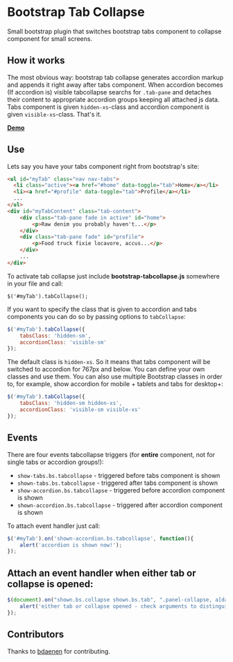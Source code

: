 Bootstrap Tab Collapse
======================

Small bootstrap plugin that switches bootstrap tabs component to collapse component for small screens.


How it works
------------

The most obvious way: bootstrap tab collapse generates accordion markup and appends it right away after tabs component.
When accordion becomes (If accordion is) visible tabcollapse searchs for `.tab-pane` and detaches their content to appropriate
accordion groups keeping all attached js data.
Tabs component is given `hidden-xs`-class and accordion component is given `visible-xs`-class. That's it.

**[Demo](http://tabcollapse.okendoken.com/example/example.html)**

Use
------------

Lets say you have your tabs component right from bootstrap's site:

```html
<ul id="myTab" class="nav nav-tabs">
  <li class="active"><a href="#home" data-toggle="tab">Home</a></li>
  <li><a href="#profile" data-toggle="tab">Profile</a></li>
  ...
</ul>
<div id="myTabContent" class="tab-content">
    <div class="tab-pane fade in active" id="home">
        <p>Raw denim you probably haven't...</p>
    </div>
    <div class="tab-pane fade" id="profile">
        <p>Food truck fixie locavore, accus...</p>
    </div>
    ...
</div>
```
To activate tab collapse just include **bootstrap-tabcollapse.js** somewhere in your file and call:

    $('#myTab').tabCollapse();

If you want to specify the class that is given to accordion and tabs components you can do so by passing options to `tabCollapse`:

```js
$('#myTab').tabCollapse({
    tabsClass: 'hidden-sm',
    accordionClass: 'visible-sm'
});
```

The default class is `hidden-xs`. So it means that tabs component will be switched to accordion for 767px and below. You can define your own classes and use them.
You can also use multiple Bootstrap classes in order to, for example, show accordion for mobile + tablets and tabs for desktop+:

```js
$('#myTab').tabCollapse({
    tabsClass: 'hidden-sm hidden-xs',
    accordionClass: 'visible-sm visible-xs'
});
```

Events
------------

There are four events tabcollapse triggers (for **entire** component, not for single tabs or accordion groups!):
-   `show-tabs.bs.tabcollapse` - triggered before tabs component is shown
-   `shown-tabs.bs.tabcollapse` - triggered after tabs component is shown
-   `show-accordion.bs.tabcollapse` - triggered before accordion component is shown
-   `shown-accordion.bs.tabcollapse` - triggered after accordion component is shown

To attach event handler just call:

```js
$('#myTab').on('shown-accordion.bs.tabcollapse', function(){
    alert('accordion is shown now!');
});
```

Attach an event handler when **either** tab or collapse is opened:
------------

```js
$(document).on("shown.bs.collapse shown.bs.tab", ".panel-collapse, a[data-toggle='tab']", function (e) {
    alert('either tab or collapse opened - check arguments to distinguish ' + e);
});
```

Contributors
------------

Thanks to [bdaenen](https://github.com/bdaenen) for contributing.
